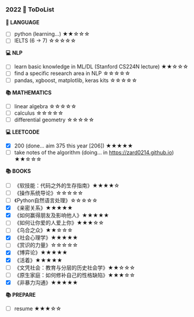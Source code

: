 ### 2022  🚩 ToDoList

**📰 LANGUAGE**

* [ ] python (learning...) ★★☆☆☆
* [ ] IELTS (6 -> 7) ☆☆☆☆☆

**💻 NLP**

* [ ] learn basic knowledge in ML/DL (Stanford CS224N lecture) ★★☆☆☆
* [ ] find a specific research area in NLP ☆☆☆☆☆
* [ ] pandas, xgboost, matplotlib, keras kits  ☆☆☆☆☆

**📚 MATHEMATICS**

* [ ] linear algebra ☆☆☆☆☆
* [ ] calculus ☆☆☆☆☆
* [ ] differential geometry ☆☆☆☆☆ 

**💻 LEETCODE**

* [x] 200 (done... aim 375 this year [206]) ★★★★★
* [ ] take notes of the algorithm (doing... in https://zard0214.github.io) ★★☆☆☆

**📚 BOOKS**

* [ ] 《软技能：代码之外的生存指南》★★★★☆
* [ ] 《操作系统导论》☆☆☆☆☆
* [ ] 《Python自然语言处理》☆☆☆☆☆
* [x] 《亲密关系》★★★★★
* [x] 《如何赢得朋友及影响他人》★★★★★
* [ ] 《如何让你爱的人爱上你》★★★☆☆
* [ ] 《乌合之众》★★☆☆☆
* [x] 《社会心理学》★★★★★
* [ ] 《赏识的力量》☆☆☆☆☆
* [x] 《博弈论》★★★★★
* [x] 《活着》★★★★★
* [ ] 《文凭社会：教育与分层的历史社会学》★★☆☆☆
* [ ] 《原生家庭：如何修补自己的性格缺陷》★★★☆☆
* [x] 《非暴力沟通》★★★★★

**📚 PREPARE**

* [ ] resume ★★★☆☆


